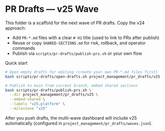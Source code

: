 # PR Drafts — v25 Wave

This folder is a scaffold for the next wave of PR drafts. Copy the v24 approach:

- Add `PR-*.md` files with a clear `# H1` title (used to link to PRs after publish)
- Reuse or copy `SHARED-SECTIONS.md` for risk, rollback, and operator commands
- Publish via `scripts/pr-drafts/publish-prs.sh` or your own flow

Quick start
```bash
# Open empty drafts for editing (create your own PR-*.md files first)
bash scripts/pr-drafts/open-drafts.sh project_management/pr_drafts/v25

# Publish to main from current branch, embed shared sections
bash scripts/pr-drafts/publish-prs.sh \
  --dir project_management/pr_drafts/v25 \
  --embed-shared \
  --labels "v25,platform" \
  --milestone "v25"
```

After you push drafts, the multi-wave dashboard will include v25 automatically (configured in `project_management/pr_drafts/waves.json`).
